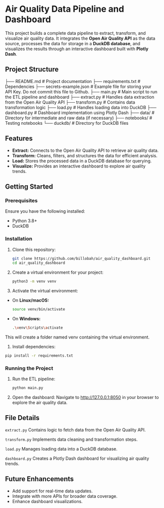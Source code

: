 # Air Quality Data Pipeline and Dashboard

This project builds a complete data pipeline to extract, transform, and visualize air quality data. It integrates the **Open Air Quality API** as the data source, processes the data for storage in a **DuckDB database**, and visualizes the results through an interactive dashboard built with **Plotly Dash**.

## Project Structure

├── README.md # Project documentation
├── requirements.txt # Dependencies
├── secrets-example.json # Example file for storing your API Key. Do not commit this file to Github.
├── main.py # Main script to run the ETL pipeline and dashboard
├── extract.py # Handles data extraction from the Open Air Quality API
├── transform.py # Contains data transformation logic
├── load.py # Handles loading data into DuckDB
├── dashboard.py # Dashboard implementation using Plotly Dash
├── data/ # Directory for intermediate and raw data (if necessary)
├── notebooks/ # Testing notebooks 
└── duckdb/ # Directory for DuckDB files

## Features

- **Extract:** Connects to the Open Air Quality API to retrieve air quality data.
- **Transform:** Cleans, filters, and structures the data for efficient analysis.
- **Load:** Stores the processed data in a DuckDB database for querying.
- **Visualize:** Provides an interactive dashboard to explore air quality trends.

## Getting Started

### Prerequisites

Ensure you have the following installed:

- Python 3.8+
- DuckDB

### Installation

1. Clone this repository:

   ```bash
   git clone https://github.com/billobah/air_quality_dashboard.git
   cd air_quality_dashboard
   ```

2. Create a virtual environment for your project:

   ```bash
   python3 -m venv venv
   ```

3. Activate the virtual environment:

- On **Linux/macOS:**

  ```bash
  source venv/bin/activate
  ```

- On **Windows:**

  ```bash
  .\venv\Scripts\activate
  ```

This will create a folder named venv containing the virtual environment.

1. Install dependencies:

  ```bash
  pip install -r requirements.txt
  ```

### Running the Project

1. Run the ETL pipeline:

   ```bash
   python main.py
   ```

2. Open the dashboard: Navigate to http://127.0.0.1:8050 in your browser to explore the air quality data.

## File Details

```extract.py```
Contains logic to fetch data from the Open Air Quality API.

```transform.py```
Implements data cleaning and transformation steps.

```load.py```
Manages loading data into a DuckDB database.

```dashboard.py```
Creates a Plotly Dash dashboard for visualizing air quality trends.

## Future Enhancements

- Add support for real-time data updates.
- Integrate with more APIs for broader data coverage.
- Enhance dashboard visualizations.

